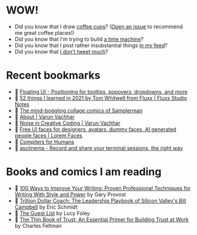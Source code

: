 # WOW!

- Did you know that I draw [coffee cups](https://papercups.mamuso.net/)? ([Open an issue](https://github.com/mamuso/papercups/issues) to recommend me great coffee places!)
- Did you know that I'm trying to build [a time machine](https://github.com/mamuso/fluxcapacitor)?
- Did you know that I post rather insubstantial things [in my feed](https://feed.mamuso.net/)?
- Did you know that [I don't tweet much](https://twitter.com/mamuso)?

# Recent bookmarks

- 👀 [Floating UI - Positioning for tooltips, popovers, dropdowns, and more](https://www.floating-ui.com/)
- 👀 [52 things I learned in 2021 by Tom Whitwell from Fluxx | Fluxx Studio Notes](https://medium.com/fluxx-studio-notes/52-things-i-learned-in-2021-8481c4e0d409)
- 👀 [The mind-boggling collage comics of Samplerman](https://www.itsnicethat.com/articles/samplerman-illustration-131216)
- 👀 [About | Varun Vachhar](https://varun.ca/)
- 👀 [Noise in Creative Coding | Varun Vachhar](https://varun.ca/noise/)
- 👀 [Free UI faces for designers, avatars, dummy faces, AI generated people faces | Lorem Faces](https://loremfaces.com/)
- 👀 [Compilers for Humans](https://www.compilersforhumans.com/)
- 👀 [asciinema - Record and share your terminal sessions, the right way](https://asciinema.org/)


# Books and comics I am reading

- 📘 [100 Ways to Improve Your Writing: Proven Professional Techniques for Writing With Style and Power](https://www.goodreads.com/book/show/43229424) by Gary Provost
- 📘 [Trillion Dollar Coach: The Leadership Playbook of Silicon Valley's Bill Campbell](https://www.goodreads.com/book/show/42764751) by Eric Schmidt
- 📘 [The Guest List](https://www.goodreads.com/book/show/52656911) by Lucy Foley
- 📘 [The Thin Book of Trust; An Essential Primer for Building Trust at Work](https://www.goodreads.com/book/show/8245275) by Charles Feltman

